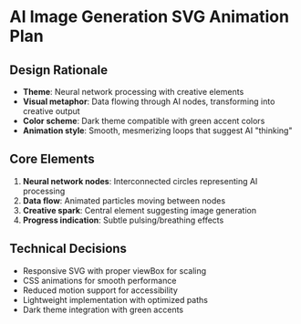 # AI Image Generation SVG Animation Plan

## Design Rationale
- **Theme**: Neural network processing with creative elements
- **Visual metaphor**: Data flowing through AI nodes, transforming into creative output
- **Color scheme**: Dark theme compatible with green accent colors
- **Animation style**: Smooth, mesmerizing loops that suggest AI "thinking"

## Core Elements
1. **Neural network nodes**: Interconnected circles representing AI processing
2. **Data flow**: Animated particles moving between nodes
3. **Creative spark**: Central element suggesting image generation
4. **Progress indication**: Subtle pulsing/breathing effects

## Technical Decisions
- Responsive SVG with proper viewBox for scaling
- CSS animations for smooth performance
- Reduced motion support for accessibility
- Lightweight implementation with optimized paths
- Dark theme integration with green accents